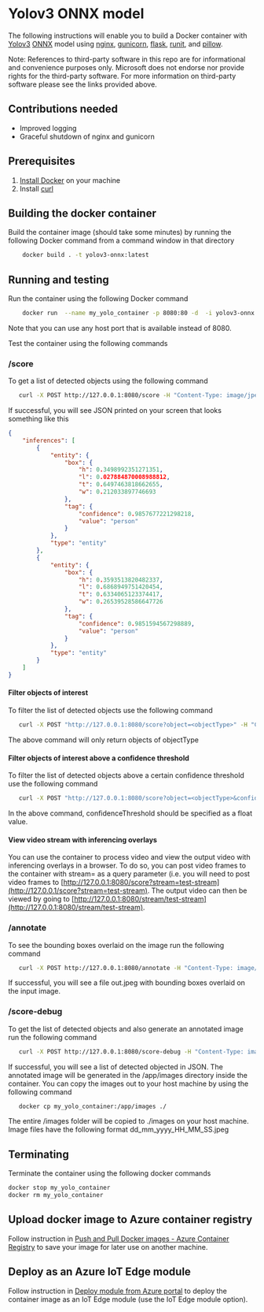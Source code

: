 # Yolov3 ONNX model

The following instructions will enable you to build a Docker container with [Yolov3](http://pjreddie.com/darknet/yolo/) [ONNX](http://onnx.ai/) model using [nginx](https://www.nginx.com/), [gunicorn](https://gunicorn.org/), [flask](https://github.com/pallets/flask), [runit](http://smarden.org/runit/), and [pillow](https://pillow.readthedocs.io/en/stable/index.html).

Note: References to third-party software in this repo are for informational and convenience purposes only. Microsoft does not endorse nor provide rights for the third-party software. For more information on third-party software please see the links provided above.

## Contributions needed

* Improved logging
* Graceful shutdown of nginx and gunicorn

## Prerequisites

1. [Install Docker](http://docs.docker.com/docker-for-windows/install/) on your machine
2. Install [curl](http://curl.haxx.se/)

## Building the docker container

Build the container image (should take some minutes) by running the following Docker command from a command window in that directory

```bash
    docker build . -t yolov3-onnx:latest
```

## Running and testing

Run the container using the following Docker command

```bash
    docker run  --name my_yolo_container -p 8080:80 -d  -i yolov3-onnx:latest
```

Note that you can use any host port that is available instead of 8080.

Test the container using the following commands

### /score

To get a list of detected objects using the following command

```bash
   curl -X POST http://127.0.0.1:8080/score -H "Content-Type: image/jpeg" --data-binary @<image_file_in_jpeg>
```

If successful, you will see JSON printed on your screen that looks something like this

```JSON
{
    "inferences": [
        {
            "entity": {
                "box": {
                    "h": 0.3498992351271351,
                    "l": 0.027884870008988812,
                    "t": 0.6497463818662655,
                    "w": 0.212033897746693
                },
                "tag": {
                    "confidence": 0.9857677221298218,
                    "value": "person"
                }
            },
            "type": "entity"
        },
        {
            "entity": {
                "box": {
                    "h": 0.3593513820482337,
                    "l": 0.6868949751420454,
                    "t": 0.6334065123374417,
                    "w": 0.26539528586647726
                },
                "tag": {
                    "confidence": 0.9851594567298889,
                    "value": "person"
                }
            },
            "type": "entity"
        }
    ]
}
```

#### Filter objects of interest

To filter the list of detected objects use the following command

```bash
   curl -X POST "http://127.0.0.1:8080/score?object=<objectType>" -H "Content-Type: image/jpeg" --data-binary @<image_file_in_jpeg>
```

The above command will only return objects of objectType

#### Filter objects of interest above a confidence threshold

To filter the list of detected objects above a certain confidence threshold use the following command

```bash
   curl -X POST "http://127.0.0.1:8080/score?object=<objectType>&confidence=<confidenceThreshold>" -H "Content-Type: image/jpeg" --data-binary @<image_file_in_jpeg>
```

In the above command, confidenceThreshold should be specified as a float value.

#### View video stream with inferencing overlays

You can use the container to process video and view the output video with inferencing overlays in a browser. To do so, you can post video frames to the container with stream=<stream-id> as a query parameter (i.e. you will need to post video frames to [http://127.0.0.1:8080/score?stream=test-stream](http://127.0.0.1/score?stream=test-stream). The output video can then be viewed by going to [http://127.0.0.1:8080/stream/test-stream](http://127.0.0.1:8080/stream/test-stream).

### /annotate

To see the bounding boxes overlaid on the image run the following command

```bash
   curl -X POST http://127.0.0.1:8080/annotate -H "Content-Type: image/jpeg" --data-binary @<image_file_in_jpeg> --output out.jpeg
```

If successful, you will see a file out.jpeg with bounding boxes overlaid on the input image.

### /score-debug

To get the list of detected objects and also generate an annotated image run the following command

```bash
   curl -X POST http://127.0.0.1:8080/score-debug -H "Content-Type: image/jpeg" --data-binary @<image_file_in_jpeg>
```

If successful, you will see a list of detected objected in JSON. The annotated image will be generated in the /app/images directory inside the container. You can copy the images out to your host machine by using the following command

```bash
   docker cp my_yolo_container:/app/images ./
```

The entire /images folder will be copied to ./images on your host machine. Image files have the following format dd_mm_yyyy_HH_MM_SS.jpeg

## Terminating

Terminate the container using the following docker commands

```bash
docker stop my_yolo_container
docker rm my_yolo_container
```

## Upload docker image to Azure container registry

Follow instruction in [Push and Pull Docker images  - Azure Container Registry](http://docs.microsoft.com/en-us/azure/container-registry/container-registry-get-started-docker-cli) to save your image for later use on another machine.

## Deploy as an Azure IoT Edge module

Follow instruction in [Deploy module from Azure portal](https://docs.microsoft.com/en-us/azure/iot-edge/how-to-deploy-modules-portal) to deploy the container image as an IoT Edge module (use the IoT Edge module option).
